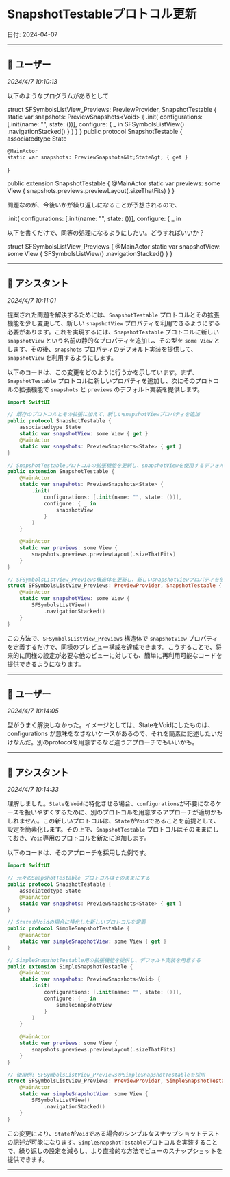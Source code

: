 # SnapshotTestableプロトコル更新

日付: 2024-04-07

---

## 👤 ユーザー
*2024/4/7 10:10:13*

以下のようなプログラムがあるとして

struct SFSymbolsListView_Previews: PreviewProvider, SnapshotTestable {
    static var snapshots: PreviewSnapshots&lt;Void&gt; {
        .init(
            configurations: [.init(name: "", state: ())],
            configure: { _ in
                SFSymbolsListView()
                    .navigationStacked()
            }
        )
    }
}
public protocol SnapshotTestable {
    associatedtype State

    @MainActor
    static var snapshots: PreviewSnapshots&lt;State&gt; { get }
}

public extension SnapshotTestable {
    @MainActor
    static var previews: some View {
        snapshots.previews.previewLayout(.sizeThatFits)
    }
}

問題なのが、今後いかが繰り返しになることが予想されるので、

 .init(
            configurations: [.init(name: "", state: ())],
            configure: { _ in

以下を書くだけで、同等の処理になるようにしたい。どうすればいいか？

struct SFSymbolsListView_Previews {
    @MainActor
    static var snapshotView: some View {
        SFSymbolsListView()
            .navigationStacked()
    }
}

---

## 🤖 アシスタント
*2024/4/7 10:11:01*

提案された問題を解決するためには、`SnapshotTestable` プロトコルとその拡張機能を少し変更して、新しい `snapshotView` プロパティを利用できるようにする必要があります。これを実現するには、`SnapshotTestable` プロトコルに新しい `snapshotView` という名前の静的なプロパティを追加し、その型を `some View` とします。その後、`snapshots` プロパティのデフォルト実装を提供して、`snapshotView` を利用するようにします。

以下のコードは、この変更をどのように行うかを示しています。まず、`SnapshotTestable` プロトコルに新しいプロパティを追加し、次にそのプロトコルの拡張機能で `snapshots` と `previews` のデフォルト実装を提供します。

```swift
import SwiftUI

// 既存のプロトコルとその拡張に加えて、新しいsnapshotViewプロパティを追加
public protocol SnapshotTestable {
    associatedtype State
    static var snapshotView: some View { get }
    @MainActor
    static var snapshots: PreviewSnapshots<State> { get }
}

// SnapshotTestableプロトコルの拡張機能を更新し、snapshotViewを使用するデフォルト実装を提供
public extension SnapshotTestable {
    @MainActor
    static var snapshots: PreviewSnapshots<State> {
        .init(
            configurations: [.init(name: "", state: ())],
            configure: { _ in
                snapshotView
            }
        )
    }

    @MainActor
    static var previews: some View {
        snapshots.previews.previewLayout(.sizeThatFits)
    }
}

// SFSymbolsListView_Previews構造体を更新し、新しいsnapshotViewプロパティを使うようにする
struct SFSymbolsListView_Previews: PreviewProvider, SnapshotTestable {
    @MainActor
    static var snapshotView: some View {
        SFSymbolsListView()
            .navigationStacked()
    }
}
```

この方法で、`SFSymbolsListView_Previews` 構造体で `snapshotView` プロパティを定義するだけで、同様のプレビュー構成を達成できます。こうすることで、将来的に同様の設定が必要な他のビューに対しても、簡単に再利用可能なコードを提供できるようになります。

---

## 👤 ユーザー
*2024/4/7 10:14:05*

型がうまく解決しなかった。イメージとしては、StateをVoidにしたものは、configurations が意味をなさないケースがあるので、それを簡素に記述したいだけなんだ。別のprotocolを用意するなど違うアプローチでもいいかも。

---

## 🤖 アシスタント
*2024/4/7 10:14:33*

理解しました。`State`を`Void`に特化させる場合、`configurations`が不要になるケースを扱いやすくするために、別のプロトコルを用意するアプローチが適切かもしれません。この新しいプロトコルは、`State`が`Void`であることを前提として、設定を簡素化します。その上で、`SnapshotTestable` プロトコルはそのままにしておき、`Void`専用のプロトコルを新たに追加します。

以下のコードは、そのアプローチを採用した例です。

```swift
import SwiftUI

// 元々のSnapshotTestable プロトコルはそのままにする
public protocol SnapshotTestable {
    associatedtype State
    @MainActor
    static var snapshots: PreviewSnapshots<State> { get }
}

// StateがVoidの場合に特化した新しいプロトコルを定義
public protocol SimpleSnapshotTestable {
    @MainActor
    static var simpleSnapshotView: some View { get }
}

// SimpleSnapshotTestable用の拡張機能を提供し、デフォルト実装を用意する
public extension SimpleSnapshotTestable {
    @MainActor
    static var snapshots: PreviewSnapshots<Void> {
        .init(
            configurations: [.init(name: "", state: ())],
            configure: { _ in
                simpleSnapshotView
            }
        )
    }
    
    @MainActor
    static var previews: some View {
        snapshots.previews.previewLayout(.sizeThatFits)
    }
}

// 使用例: SFSymbolsListView_PreviewsがSimpleSnapshotTestableを採用
struct SFSymbolsListView_Previews: PreviewProvider, SimpleSnapshotTestable {
    @MainActor
    static var simpleSnapshotView: some View {
        SFSymbolsListView()
            .navigationStacked()
    }
}
```

この変更により、`State`が`Void`である場合のシンプルなスナップショットテストの記述が可能になります。`SimpleSnapshotTestable`プロトコルを実装することで、繰り返しの設定を減らし、より直接的な方法でビューのスナップショットを提供できます。

---
